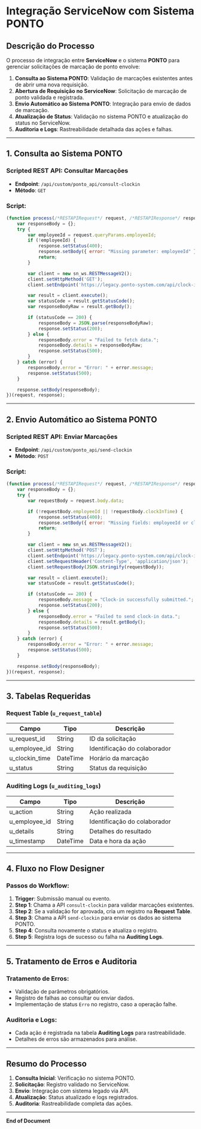 
# Integração ServiceNow com Sistema PONTO

## Descrição do Processo
O processo de integração entre **ServiceNow** e o sistema **PONTO** para gerenciar solicitações de marcação de ponto envolve:
1. **Consulta ao Sistema PONTO**: Validação de marcações existentes antes de abrir uma nova requisição.
2. **Abertura de Requisição no ServiceNow**: Solicitação de marcação de ponto validada e registrada.
3. **Envio Automático ao Sistema PONTO**: Integração para envio de dados de marcação.
4. **Atualização de Status**: Validação no sistema PONTO e atualização do status no ServiceNow.
5. **Auditoria e Logs**: Rastreabilidade detalhada das ações e falhas.

---

## 1. Consulta ao Sistema PONTO

### Scripted REST API: Consultar Marcações
- **Endpoint**: `/api/custom/ponto_api/consult-clockin`
- **Método**: `GET`

### Script:
```javascript
(function process(/*RESTAPIRequest*/ request, /*RESTAPIResponse*/ response) {
    var responseBody = {};
    try {
        var employeeId = request.queryParams.employeeId;
        if (!employeeId) {
            response.setStatus(400);
            response.setBody({ error: "Missing parameter: employeeId" });
            return;
        }

        var client = new sn_ws.RESTMessageV2();
        client.setHttpMethod('GET');
        client.setEndpoint('https://legacy.ponto-system.com/api/clock-in?employeeId=' + employeeId);

        var result = client.execute();
        var statusCode = result.getStatusCode();
        var responseBodyRaw = result.getBody();

        if (statusCode == 200) {
            responseBody = JSON.parse(responseBodyRaw);
            response.setStatus(200);
        } else {
            responseBody.error = "Failed to fetch data.";
            responseBody.details = responseBodyRaw;
            response.setStatus(500);
        }
    } catch (error) {
        responseBody.error = "Error: " + error.message;
        response.setStatus(500);
    }

    response.setBody(responseBody);
})(request, response);
```

---

## 2. Envio Automático ao Sistema PONTO

### Scripted REST API: Enviar Marcações
- **Endpoint**: `/api/custom/ponto_api/send-clockin`
- **Método**: `POST`

### Script:
```javascript
(function process(/*RESTAPIRequest*/ request, /*RESTAPIResponse*/ response) {
    var responseBody = {};
    try {
        var requestBody = request.body.data;

        if (!requestBody.employeeId || !requestBody.clockInTime) {
            response.setStatus(400);
            response.setBody({ error: "Missing fields: employeeId or clockInTime" });
            return;
        }

        var client = new sn_ws.RESTMessageV2();
        client.setHttpMethod('POST');
        client.setEndpoint('https://legacy.ponto-system.com/api/clock-in');
        client.setRequestHeader('Content-Type', 'application/json');
        client.setRequestBody(JSON.stringify(requestBody));

        var result = client.execute();
        var statusCode = result.getStatusCode();

        if (statusCode == 200) {
            responseBody.message = "Clock-in successfully submitted.";
            response.setStatus(200);
        } else {
            responseBody.error = "Failed to send clock-in data.";
            responseBody.details = result.getBody();
            response.setStatus(500);
        }
    } catch (error) {
        responseBody.error = "Error: " + error.message;
        response.setStatus(500);
    }

    response.setBody(responseBody);
})(request, response);
```

---

## 3. Tabelas Requeridas

### Request Table (`u_request_table`)
| Campo           | Tipo        | Descrição                    |
|-----------------|-------------|------------------------------|
| u_request_id    | String      | ID da solicitação            |
| u_employee_id   | String      | Identificação do colaborador |
| u_clockin_time  | DateTime    | Horário da marcação          |
| u_status        | String      | Status da requisição         |

### Auditing Logs (`u_auditing_logs`)
| Campo           | Tipo        | Descrição                    |
|-----------------|-------------|------------------------------|
| u_action        | String      | Ação realizada               |
| u_employee_id   | String      | Identificação do colaborador |
| u_details       | String      | Detalhes do resultado        |
| u_timestamp     | DateTime    | Data e hora da ação          |

---

## 4. Fluxo no Flow Designer

### Passos do Workflow:
1. **Trigger**: Submissão manual ou evento.
2. **Step 1**: Chama a API `consult-clockin` para validar marcações existentes.
3. **Step 2**: Se a validação for aprovada, cria um registro na **Request Table**.
4. **Step 3**: Chama a API `send-clockin` para enviar os dados ao sistema PONTO.
5. **Step 4**: Consulta novamente o status e atualiza o registro.
6. **Step 5**: Registra logs de sucesso ou falha na **Auditing Logs**.

---

## 5. Tratamento de Erros e Auditoria

### Tratamento de Erros:
- Validação de parâmetros obrigatórios.
- Registro de falhas ao consultar ou enviar dados.
- Implementação de status `Erro` no registro, caso a operação falhe.

### Auditoria e Logs:
- Cada ação é registrada na tabela **Auditing Logs** para rastreabilidade.
- Detalhes de erros são armazenados para análise.

---

## Resumo do Processo
1. **Consulta Inicial**: Verificação no sistema PONTO.
2. **Solicitação**: Registro validado no ServiceNow.
3. **Envio**: Integração com sistema legado via API.
4. **Atualização**: Status atualizado e logs registrados.
5. **Auditoria**: Rastreabilidade completa das ações.

---

**End of Document**
